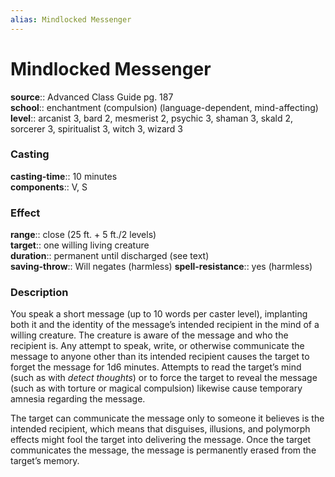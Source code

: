 ```yaml
---
alias: Mindlocked Messenger
---
```


# Mindlocked Messenger 

**source**:: Advanced Class Guide pg. 187  
**school**:: enchantment (compulsion) (language-dependent, mind-affecting)
**level**:: arcanist 3, bard 2, mesmerist 2, psychic 3, shaman 3, skald 2, sorcerer 3, spiritualist 3, witch 3, wizard 3

### Casting 

**casting-time**:: 10 minutes  
**components**:: V, S

### Effect 

**range**:: close (25 ft. + 5 ft./2 levels)  
**target**:: one willing living creature  
**duration**:: permanent until discharged (see text)  
**saving-throw**:: Will negates (harmless)
**spell-resistance**:: yes (harmless)

### Description 

You speak a short message (up to 10 words per caster level), implanting both it and the identity of the message’s intended recipient in the mind of a willing creature. The creature is aware of the message and who the recipient is. Any attempt to speak, write, or otherwise communicate the message to anyone other than its intended recipient causes the target to forget the message for 1d6 minutes. Attempts to read the target’s mind (such as with *detect thoughts*) or to force the target to reveal the message (such as with torture or magical compulsion) likewise cause temporary amnesia regarding the message.  
  
The target can communicate the message only to someone it believes is the intended recipient, which means that disguises, illusions, and polymorph effects might fool the target into delivering the message. Once the target communicates the message, the message is permanently erased from the target’s memory.
